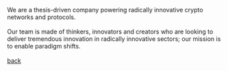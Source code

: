 We are a thesis-driven company powering radically innovative crypto networks and protocols.
<br/><br/>
Our team is made of thinkers, innovators and creators who are looking to deliver tremendous innovation in radically innovative sectors; our mission is to enable paradigm shifts.
<br>
<br>
<a class="link" href="http://localhost:1313">back</a>
